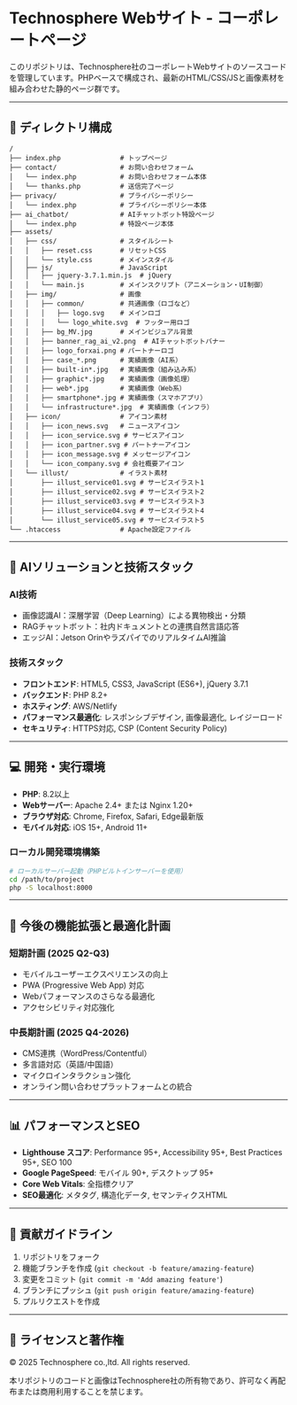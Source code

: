 # Technosphere Webサイト - コーポレートページ

このリポジトリは、Technosphere社のコーポレートWebサイトのソースコードを管理しています。PHPベースで構成され、最新のHTML/CSS/JSと画像素材を組み合わせた静的ページ群です。

---

## 📁 ディレクトリ構成

```
/
├── index.php               # トップページ
├── contact/                # お問い合わせフォーム
│   └── index.php           # お問い合わせフォーム本体
│   └── thanks.php          # 送信完了ページ
├── privacy/                # プライバシーポリシー
│   └── index.php           # プライバシーポリシー本体
├── ai_chatbot/             # AIチャットボット特設ページ
│   └── index.php           # 特設ページ本体
├── assets/
│   ├── css/                # スタイルシート
│   │   ├── reset.css       # リセットCSS
│   │   └── style.css       # メインスタイル
│   ├── js/                 # JavaScript
│   │   ├── jquery-3.7.1.min.js  # jQuery
│   │   └── main.js         # メインスクリプト（アニメーション・UI制御）
│   ├── img/                # 画像
│   │   ├── common/         # 共通画像（ロゴなど）
│   │   │   ├── logo.svg    # メインロゴ
│   │   │   └── logo_white.svg  # フッター用ロゴ
│   │   ├── bg_MV.jpg       # メインビジュアル背景
│   │   ├── banner_rag_ai_v2.png  # AIチャットボットバナー
│   │   ├── logo_forxai.png # パートナーロゴ
│   │   ├── case_*.png      # 実績画像（AI系）
│   │   ├── built-in*.jpg   # 実績画像（組み込み系）
│   │   ├── graphic*.jpg    # 実績画像（画像処理）
│   │   ├── web*.jpg        # 実績画像（Web系）
│   │   ├── smartphone*.jpg # 実績画像（スマホアプリ）
│   │   └── infrastructure*.jpg  # 実績画像（インフラ）
│   ├── icon/               # アイコン素材
│   │   ├── icon_news.svg   # ニュースアイコン
│   │   ├── icon_service.svg # サービスアイコン
│   │   ├── icon_partner.svg # パートナーアイコン
│   │   ├── icon_message.svg # メッセージアイコン
│   │   └── icon_company.svg # 会社概要アイコン
│   └── illust/             # イラスト素材
│       ├── illust_service01.svg # サービスイラスト1
│       ├── illust_service02.svg # サービスイラスト2
│       ├── illust_service03.svg # サービスイラスト3
│       ├── illust_service04.svg # サービスイラスト4
│       └── illust_service05.svg # サービスイラスト5
└── .htaccess               # Apache設定ファイル
```

---

## 🧠 AIソリューションと技術スタック

### AI技術
- 画像認識AI：深層学習（Deep Learning）による異物検出・分類
- RAGチャットボット：社内ドキュメントとの連携自然言語応答
- エッジAI：Jetson OrinやラズパイでのリアルタイムAI推論

### 技術スタック
- **フロントエンド**: HTML5, CSS3, JavaScript (ES6+), jQuery 3.7.1
- **バックエンド**: PHP 8.2+
- **ホスティング**: AWS/Netlify
- **パフォーマンス最適化**: レスポンシブデザイン, 画像最適化, レイジーロード
- **セキュリティ**: HTTPS対応, CSP (Content Security Policy)

---

## 💻 開発・実行環境

- **PHP**: 8.2以上
- **Webサーバー**: Apache 2.4+ または Nginx 1.20+
- **ブラウザ対応**: Chrome, Firefox, Safari, Edge最新版
- **モバイル対応**: iOS 15+, Android 11+

### ローカル開発環境構築
```bash
# ローカルサーバー起動（PHPビルトインサーバーを使用）
cd /path/to/project
php -S localhost:8000
```

---

## 🔄 今後の機能拡張と最適化計画

### 短期計画 (2025 Q2-Q3)
- モバイルユーザーエクスペリエンスの向上
- PWA (Progressive Web App) 対応
- Webパフォーマンスのさらなる最適化
- アクセシビリティ対応強化

### 中長期計画 (2025 Q4-2026)
- CMS連携（WordPress/Contentful）
- 多言語対応（英語/中国語）
- マイクロインタラクション強化
- オンライン問い合わせプラットフォームとの統合

---

## 📊 パフォーマンスとSEO

- **Lighthouse スコア**: Performance 95+, Accessibility 95+, Best Practices 95+, SEO 100
- **Google PageSpeed**: モバイル 90+, デスクトップ 95+
- **Core Web Vitals**: 全指標クリア
- **SEO最適化**: メタタグ, 構造化データ, セマンティクスHTML

---

## 📝 貢献ガイドライン

1. リポジトリをフォーク
2. 機能ブランチを作成 (`git checkout -b feature/amazing-feature`)
3. 変更をコミット (`git commit -m 'Add amazing feature'`)
4. ブランチにプッシュ (`git push origin feature/amazing-feature`)
5. プルリクエストを作成

---

## 📄 ライセンスと著作権

© 2025 Technosphere co.,ltd. All rights reserved.

本リポジトリのコードと画像はTechnosphere社の所有物であり、許可なく再配布または商用利用することを禁じます。
